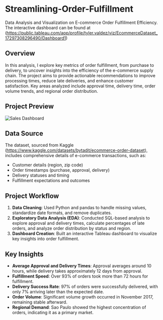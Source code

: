 # Streamlining-Order-Fulfillment
Data Analysis and Visualization on E-commerce Order Fulfillment Efficiency. The interactive dashboard can be found at (https://public.tableau.com/app/profile/tyler.valdez/viz/EcommerceDataset_17297308296490/Dashboard1)

## Overview
In this analysis, I explore key metrics of order fulfillment, from purchase to delivery, to uncover insights into the efficiency of the e-commerce supply chain. The project aims to provide actionable recommendations to improve processing times, reduce late deliveries, and enhance customer satisfaction. Key areas analyzed include approval time, delivery time, order volume trends, and regional order distribution.

## Project Preview
![Sales Dashboard](Graphs/Dashboard_Screenshot.png)

## Data Source
The dataset, sourced from Kaggle (https://www.kaggle.com/datasets/bytadit/ecommerce-order-dataset), includes comprehensive details of e-commerce transactions, such as:
- Customer details (region, zip code)
- Order timestamps (purchase, approval, delivery)
- Delivery statuses and timing
- Fulfillment expectations and outcomes

## Project Workflow
1. **Data Cleaning**: Used Python and pandas to handle missing values, standardize date formats, and remove duplicates.
2. **Exploratory Data Analysis (EDA)**: Conducted SQL-based analysis to explore approval and delivery times, calculate percentages of late orders, and analyze order distribution by status and region.
3. **Dashboard Creation**: Built an interactive Tableau dashboard to visualize key insights into order fulfillment.

## Key Insights
- **Average Approval and Delivery Times**: Approval averages around 10 hours, while delivery takes approximately 12 days from approval.
- **Fulfillment Speed**: Over 93% of orders took more than 72 hours for fulfillment.
- **Delivery Success Rate**: 97% of orders were successfully delivered, with only 7% arriving later than the expected date.
- **Order Volume**: Significant volume growth occurred in November 2017, remaining stable afterward.
- **Regional Demand**: Sao Paulo showed the highest concentration of orders, indicating it as a primary market.
